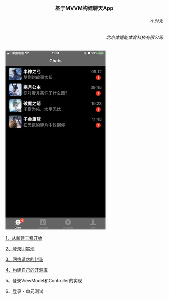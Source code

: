 <h3><center>基于MVVM构建聊天App</center></h3>

<h6 align='right'>小时光</h6>
<h6  align='right'>北京体适能体育科技有限公司</h6> 

![展示图片](https://github.com/dengfeng520/RPChat/blob/master/Image/chats.PNG?raw=true)

[1、从新建工程开始](https://github.com/dengfeng520/xiaoshiguangBlog/blob/master/RPChat/%E5%9F%BA%E4%BA%8EMVVM%E6%9E%84%E5%BB%BA%E8%81%8A%E5%A4%A9App(%E4%B8%80)%E4%BB%8E....md)

[2、登录UI实现](https://github.com/dengfeng520/xiaoshiguangBlog/blob/master/RPChat/%E7%99%BB%E5%BD%95%E7%95%8C%E9%9D%A2UI%E5%AE%9E%E7%8E%B0.md)

[3、网络请求的封装](https://github.com/dengfeng520/xiaoshiguangBlog/blob/master/RPChat/%E7%BD%91%E7%BB%9C%E8%AF%B7%E6%B1%82%E5%B0%81%E8%A3%85.md)

[4、构建自己的开源库](https://github.com/dengfeng520/xiaoshiguangBlog/blob/master/RPChat/%E6%9E%84%E5%BB%BA%E4%B8%80%E4%B8%AA%E5%BC%80%E6%BA%90%E5%BA%93.md)

5、登录ViewModel和Controller的实现

6、登录 - 单元测试


